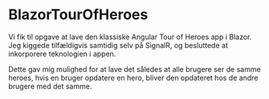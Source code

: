 # BlazorTourOfHeroes
Vi fik til opgave at lave den klassiske Angular Tour of Heroes app i Blazor. Jeg kiggede tilfældigvis samtidig selv på SignalR, og besluttede at inkorporere teknologien i appen.  
  
Dette gav mig mulighed for at lave det således at alle brugere ser de samme heroes, hvis en bruger opdatere en hero, bliver den opdateret hos de andre brugere med det samme. 
